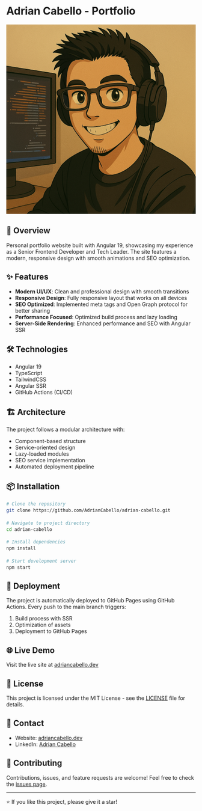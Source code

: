 # Adrian Cabello - Portfolio

![Portfolio Preview](src/assets/images/ghibli.png)

## 🚀 Overview

Personal portfolio website built with Angular 19, showcasing my experience as a Senior Frontend Developer and Tech Leader. The site features a modern, responsive design with smooth animations and SEO optimization.

## ✨ Features

- **Modern UI/UX**: Clean and professional design with smooth transitions
- **Responsive Design**: Fully responsive layout that works on all devices
- **SEO Optimized**: Implemented meta tags and Open Graph protocol for better sharing
- **Performance Focused**: Optimized build process and lazy loading
- **Server-Side Rendering**: Enhanced performance and SEO with Angular SSR

## 🛠️ Technologies

- Angular 19
- TypeScript
- TailwindCSS
- Angular SSR
- GitHub Actions (CI/CD)

## 🏗️ Architecture

The project follows a modular architecture with:

- Component-based structure
- Service-oriented design
- Lazy-loaded modules
- SEO service implementation
- Automated deployment pipeline

## 📦 Installation

```bash
# Clone the repository
git clone https://github.com/AdrianCabello/adrian-cabello.git

# Navigate to project directory
cd adrian-cabello

# Install dependencies
npm install

# Start development server
npm start
```

## 🚀 Deployment

The project is automatically deployed to GitHub Pages using GitHub Actions. Every push to the main branch triggers:

1. Build process with SSR
2. Optimization of assets
3. Deployment to GitHub Pages

## 🌐 Live Demo

Visit the live site at [adriancabello.dev](https://adriancabello.dev)

## 📄 License

This project is licensed under the MIT License - see the [LICENSE](LICENSE) file for details.

## 👤 Contact

- Website: [adriancabello.dev](https://adriancabello.dev)
- LinkedIn: [Adrian Cabello](https://linkedin.com/in/adrian-cabello)

## 🤝 Contributing

Contributions, issues, and feature requests are welcome! Feel free to check the [issues page](https://github.com/AdrianCabello/adrian-cabello/issues).

---

⭐️ If you like this project, please give it a star!
